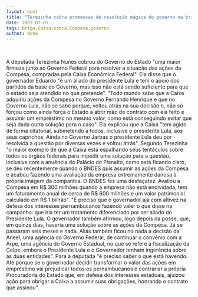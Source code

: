 ```yaml
---
layout: post
title: "Terezinha cobra promessas de resolução mágica do governo na briga da Compesa com a Caixa"
date: 2007-07-05
tags: briga,Caixa,cobra,Compesa,governo
author: None
---
```


&nbsp;

A deputada Terezinha Nunes cobrou do Governo do Estado &quot;uma maior firmeza junto ao Governo Federal para resolver a situa&ccedil;&atilde;o das a&ccedil;&otilde;es da Compesa, compradas pela Caixa Econ&ocirc;mica Federal&quot;.
Ela disse que o governador Eduardo &quot;&eacute; um aliado do presidente Lula e tem o apoio dos partidos da base do Governo, mas isso n&atilde;o est&aacute; sendo suficiente para que o estado seja atendido no que pretende&quot;.
&quot;Todo mundo sabe que a Caixa adquiriu a&ccedil;&otilde;es da Compesa no Governo Fernando Henrique e que no Governo Lula, n&atilde;o se sabe porque, voltou atr&aacute;s na sua decis&atilde;o e, n&atilde;o s&oacute; for&ccedil;ou como ainda for&ccedil;a o Estado a abrir m&atilde;o do contrato com ela feito e assumir um empr&eacute;stimo no mesmo valor, como est&aacute; conseguindo evitar que seja dada outra solu&ccedil;&atilde;o para o caso&quot;.
Ela explicou que a Caixa &quot;tem agido de forma ditatorial, submetendo a todos, inclusive o presidente Lula, aos seus caprichos. Ainda no Governo Jarbas o presidente Lula deu por resolvida a quest&atilde;o por diversas vezes e voltou atr&aacute;s&quot;.
Segundo Terezinha &quot;o maior exemplo de que a Caixa est&aacute; espalhando seus tent&aacute;culos sobre todos os &oacute;rg&atilde;os federais para impedir uma solu&ccedil;&atilde;o para a quest&atilde;o, inclusive com a anu&ecirc;ncia do Pal&aacute;cio do Planalto, como est&aacute; ficando claro, se deu recentemente quando o BNDES quis assumir as a&ccedil;&otilde;es da Compesa e acabou fazendo uma avalia&ccedil;&atilde;o da empresa extremamente danosa &agrave; pr&oacute;pria imagem da companhia. O BNDES fez uma desfa&ccedil;atez. Avaliou a Compesa em R$ 300 milh&otilde;es quando a empresa n&atilde;o est&aacute; endividada, tem um faturamento anual de cerca de R$ 600 milh&otilde;es e um valor patrimonial calculado em R$ 1 bilh&atilde;o&quot;.
&quot;&Eacute; preciso que o governador aja com altivez na defesa dos interesses pernambucanos fazendo valer o que disse na campanha: que iria ter um tratamento diferenciado por ser aliado do Presidente Lula. O governador tamb&eacute;m afirmou, logo depois da posse, que, em quinze dias, haveria uma solu&ccedil;&atilde;o sobre as a&ccedil;&otilde;es da Compesa. J&aacute; se passaram seis meses e nada. Ali&aacute;s tamb&eacute;m ficou no nada a decis&atilde;o da Aneel, uma ag&ecirc;ncia do Governo Federal, de continuar o conv&ecirc;nio com a Arpe, uma ag&ecirc;ncia do Governo Estadual, no que se refere &agrave; fiscaliza&ccedil;&atilde;o da Celpe, embora o Presidente Lula e o Governador tenham inger&ecirc;ncia sobre as duas entidades&quot;.
Para a deputada &quot;&eacute; preciso saber o que est&aacute; havendo. At&eacute; porque se o governador decidir transformar o valor das a&ccedil;&otilde;es em empr&eacute;stimo vai prejudicar todos os pernambucanos e contrariar a pr&oacute;pria Procuradoria do Estado que, em defesa dos interesses estaduais, ajuizou a&ccedil;&atilde;o para obrigar a Caixa a assumir suas obriga&ccedil;&otilde;es, honrando o contrato que assinou&quot;. 